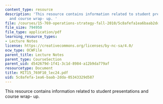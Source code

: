 ```yaml
---
content_type: resource
description: 'This resource contains information related to student presentations
  and course wrap- up. '
file: /courses/15-769-operations-strategy-fall-2010/5c8afefa1ea6baab2dda05343329d587_MIT15_769F10_lec24.pdf
file_size: 794950
file_type: application/pdf
learning_resource_types:
- Lecture Notes
license: https://creativecommons.org/licenses/by-nc-sa/4.0/
ocw_type: OCWFile
parent_title: Lecture Notes
parent_type: CourseSection
parent_uid: d542679d-1f41-3c1d-8984-a12b9da779af
resourcetype: Document
title: MIT15_769F10_lec24.pdf
uid: 5c8afefa-1ea6-baab-2dda-05343329d587
---
```

This resource contains information related to student presentations and course wrap- up. 